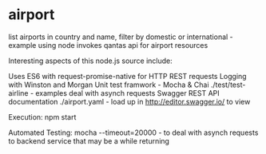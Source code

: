# airport
list airports in country and name, filter by domestic or international - example using node
invokes qantas api for airport resources

Interesting aspects of this node.js source include:

Uses ES6 with request-promise-native for HTTP REST requests
Logging with Winston and Morgan 
Unit test framwork - Mocha & Chai ./test/test-airline   - examples deal with asynch requests
Swagger REST API documentation ./airport.yaml - load up in http://editor.swagger.io/ to view

Execution:
npm start

Automated Testing:
mocha --timeout=20000    - to deal with asynch requests to backend service that may be a while returning


